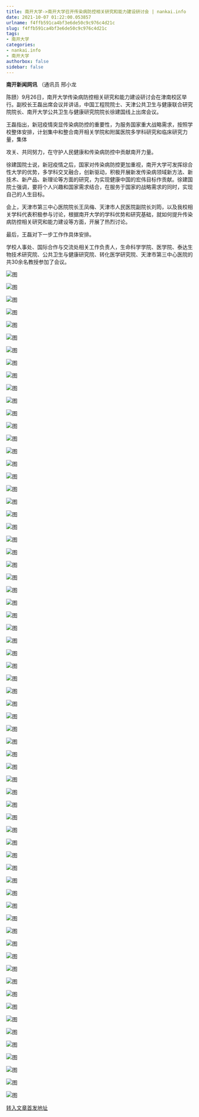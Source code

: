 ```yaml
---
title: 南开大学->南开大学召开传染病防控相关研究和能力建设研讨会 | nankai.info
date: 2021-10-07 01:22:00.053857
urlname: f4ffb591ca4bf3e6de50c9c976c4d21c
slug: f4ffb591ca4bf3e6de50c9c976c4d21c
tags: 
- 南开大学
categories:
- nankai.info
- 南开大学
authorbox: false
sidebar: false
---
```

**南开新闻网讯** （通讯员 邢小龙

陈赜）9月26日，南开大学传染病防控相关研究和能力建设研讨会在津南校区举行。副校长王磊出席会议并讲话，中国工程院院士、天津公共卫生与健康联合研究院院长、南开大学公共卫生与健康研究院院长徐建国线上出席会议。

王磊指出，新冠疫情突显传染病防控的重要性，为服务国家重大战略需求，按照学校整体安排，计划集中和整合南开相关学院和附属医院多学科研究和临床研究力量，集体
<!--more-->
攻关、共同努力，在守护人民健康和传染病防控中贡献南开力量。

徐建国院士说，新冠疫情之后，国家对传染病防控更加重视，南开大学可发挥综合性大学的优势，多学科交叉融合，创新驱动，积极开展新发传染病领域新方法、新技术、新产品、新理论等方面的研究，为实现健康中国的宏伟目标作贡献。徐建国院士强调，要将个人兴趣和国家需求结合，在服务于国家的战略需求的同时，实现自己的人生目标。

会上，天津市第三中心医院院长王凤梅、天津市人民医院副院长刘筠，以及我校相关学科代表积极参与讨论，根据南开大学的学科优势和研究基础，就如何提升传染病防控相关研究和能力建设等方面，开展了热烈讨论。

最后，王磊对下一步工作作具体安排。

学校人事处、国际合作与交流处相关工作负责人，生命科学学院、医学院、泰达生物技术研究院、公共卫生与健康研究院、转化医学研究院、天津市第三中心医院的共30余名教授参加了会议。

![图](http://news.nankai.edu.cn/ywsd/system/2021/09/30/g)

![图](http://news.nankai.edu.cn/ywsd/system/2021/09/30/p)

![图](http://news.nankai.edu.cn/ywsd/system/2021/09/30/j)

![图](http://news.nankai.edu.cn/ywsd/system/2021/09/30/)

![图](http://news.nankai.edu.cn/ywsd/system/2021/09/30/3)

![图](http://news.nankai.edu.cn/ywsd/system/2021/09/30/f)

![图](http://news.nankai.edu.cn/ywsd/system/2021/09/30/0)

![图](http://news.nankai.edu.cn/ywsd/system/2021/09/30/3)

![图](http://news.nankai.edu.cn/ywsd/system/2021/09/30/9)

![图](http://news.nankai.edu.cn/ywsd/system/2021/09/30/5)

![图](http://news.nankai.edu.cn/ywsd/system/2021/09/30/6)

![图](http://news.nankai.edu.cn/ywsd/system/2021/09/30/6)

![图](http://news.nankai.edu.cn/ywsd/system/2021/09/30/_)

![图](http://news.nankai.edu.cn/ywsd/system/2021/09/30/9)

![图](http://news.nankai.edu.cn/ywsd/system/2021/09/30/5)

![图](http://news.nankai.edu.cn/ywsd/system/2021/09/30/8)

![图](http://news.nankai.edu.cn/ywsd/system/2021/09/30/1)

![图](http://news.nankai.edu.cn/ywsd/system/2021/09/30/4)

![图](http://news.nankai.edu.cn/ywsd/system/2021/09/30/0)

![图](http://news.nankai.edu.cn/ywsd/system/2021/09/30/0)

![图](http://news.nankai.edu.cn/ywsd/system/2021/09/30/0)

![图](http://news.nankai.edu.cn/ywsd/system/2021/09/30/3)

![图](http://news.nankai.edu.cn/ywsd/system/2021/09/30/0)

![图](http://news.nankai.edu.cn/ywsd/system/2021/09/30/0)

![图](http://news.nankai.edu.cn/)

![图](http://news.nankai.edu.cn/ywsd/system/2021/09/30/8)

![图](http://news.nankai.edu.cn/ywsd/system/2021/09/30/1)

![图](http://news.nankai.edu.cn/ywsd/system/2021/09/30/4)

![图](http://news.nankai.edu.cn/)

![图](http://news.nankai.edu.cn/ywsd/system/2021/09/30/0)

![图](http://news.nankai.edu.cn/ywsd/system/2021/09/30/0)

![图](http://news.nankai.edu.cn/ywsd/system/2021/09/30/0)

![图](http://news.nankai.edu.cn/)

![图](http://news.nankai.edu.cn/ywsd/system/2021/09/30/3)

![图](http://news.nankai.edu.cn/ywsd/system/2021/09/30/0)

![图](http://news.nankai.edu.cn/ywsd/system/2021/09/30/0)

![图](http://news.nankai.edu.cn/)

![图](http://news.nankai.edu.cn/ywsd/system/2021/09/30/c)

![图](http://news.nankai.edu.cn/ywsd/system/2021/09/30/i)

![图](http://news.nankai.edu.cn/ywsd/system/2021/09/30/p)

![图](http://news.nankai.edu.cn/)

![图](http://news.nankai.edu.cn/ywsd/system/2021/09/30/n)

![图](http://news.nankai.edu.cn/ywsd/system/2021/09/30/c)

![图](http://news.nankai.edu.cn/ywsd/system/2021/09/30/)

![图](http://news.nankai.edu.cn/ywsd/system/2021/09/30/u)

![图](http://news.nankai.edu.cn/ywsd/system/2021/09/30/d)

![图](http://news.nankai.edu.cn/ywsd/system/2021/09/30/e)

![图](http://news.nankai.edu.cn/ywsd/system/2021/09/30/)

![图](http://news.nankai.edu.cn/ywsd/system/2021/09/30/i)

![图](http://news.nankai.edu.cn/ywsd/system/2021/09/30/a)

![图](http://news.nankai.edu.cn/ywsd/system/2021/09/30/k)

![图](http://news.nankai.edu.cn/ywsd/system/2021/09/30/n)

![图](http://news.nankai.edu.cn/ywsd/system/2021/09/30/a)

![图](http://news.nankai.edu.cn/ywsd/system/2021/09/30/n)

![图](http://news.nankai.edu.cn/ywsd/system/2021/09/30/)

![图](http://news.nankai.edu.cn/ywsd/system/2021/09/30/s)

![图](http://news.nankai.edu.cn/ywsd/system/2021/09/30/w)

![图](http://news.nankai.edu.cn/ywsd/system/2021/09/30/e)

![图](http://news.nankai.edu.cn/ywsd/system/2021/09/30/n)

![图](http://news.nankai.edu.cn/)

![图](http://news.nankai.edu.cn/)

![图](http://news.nankai.edu.cn/ywsd/system/2021/09/30/:)

![图](http://news.nankai.edu.cn/ywsd/system/2021/09/30/p)

![图](http://news.nankai.edu.cn/ywsd/system/2021/09/30/t)

![图](http://news.nankai.edu.cn/ywsd/system/2021/09/30/t)

![图](http://news.nankai.edu.cn/ywsd/system/2021/09/30/h)

[转入文章首发地址](http://news.nankai.edu.cn/ywsd/system/2021/09/30/030048170.shtml)